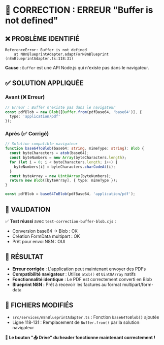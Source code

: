 # 🔧 CORRECTION : ERREUR "Buffer is not defined"

## ❌ PROBLÈME IDENTIFIÉ

```
ReferenceError: Buffer is not defined
    at N8nBlueprintAdapter.adaptForN8nBlueprint (n8nBlueprintAdapter.ts:118:31)
```

**Cause** : `Buffer` est une API Node.js qui n'existe pas dans le navigateur.

## ✅ SOLUTION APPLIQUÉE

### Avant (❌ Erreur)
```typescript
// Erreur : Buffer n'existe pas dans le navigateur
const pdfBlob = new Blob([Buffer.from(pdfBase64, 'base64')], { 
  type: 'application/pdf' 
});
```

### Après (✅ Corrigé)
```typescript
// Solution compatible navigateur
function base64ToBlob(base64: string, mimeType: string): Blob {
  const byteCharacters = atob(base64);
  const byteNumbers = new Array(byteCharacters.length);
  for (let i = 0; i < byteCharacters.length; i++) {
    byteNumbers[i] = byteCharacters.charCodeAt(i);
  }
  const byteArray = new Uint8Array(byteNumbers);
  return new Blob([byteArray], { type: mimeType });
}

const pdfBlob = base64ToBlob(pdfBase64, 'application/pdf');
```

## 🧪 VALIDATION

✅ **Test réussi** avec `test-correction-buffer-blob.cjs` :
- Conversion base64 → Blob : OK
- Création FormData multipart : OK
- Prêt pour envoi N8N : OUI

## 🚀 RÉSULTAT

- **Erreur corrigée** : L'application peut maintenant envoyer des PDFs
- **Compatibilité navigateur** : Utilise `atob()` et `Uint8Array` natifs
- **Fonctionnalité identique** : Le PDF est correctement converti en Blob
- **Blueprint N8N** : Prêt à recevoir les factures au format multipart/form-data

## 📝 FICHIERS MODIFIÉS

- `src/services/n8nBlueprintAdapter.ts` : Fonction `base64ToBlob()` ajoutée
- Ligne 118-131 : Remplacement de `Buffer.from()` par la solution navigateur

**🎉 Le bouton "📤 Drive" du header fonctionne maintenant correctement !**
